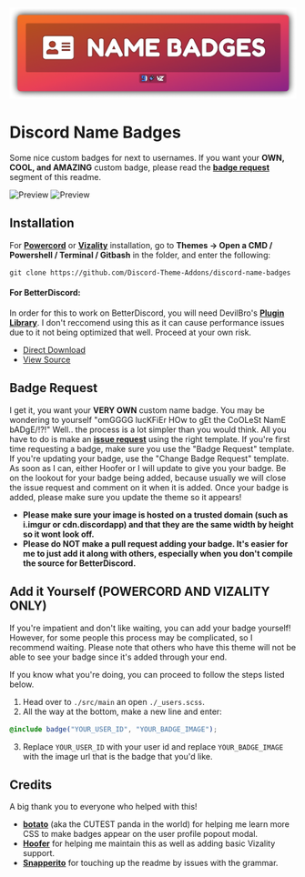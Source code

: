![Banner](./assets/banner.png)

# Discord Name Badges
Some nice custom badges for next to usernames. If you want your **OWN, COOL, and AMAZING** custom badge, please read the **[badge request](https://github.com/Discord-Theme-Addons/discord-name-badges#badge-request)** segment of this readme.

![Preview](./screenshots/UsermodalPreview.png)
![Preview](./screenshots/MessagePreview.png)

## Installation
For **[Powercord](http://powercord.dev/)** or **[Vizality](https://vizality.com/)** installation, go to **Themes -> Open a CMD / Powershell / Terminal / Gitbash** in the folder, and enter the following:
```
git clone https://github.com/Discord-Theme-Addons/discord-name-badges
```

#### For BetterDiscord:
In order for this to work on BetterDiscord, you will need DevilBro's **[Plugin Library](https://github.com/mwittrien/BetterDiscordAddons/tree/master/Library/)**. I don't reccomend using this as it can cause performance issues due to it not being optimized that well. Proceed at your own risk.
- [Direct Download](https://betterdiscord.net/ghdl?id=3555)
- [View Source](https://raw.githack.com/Discord-Theme-Addons/discord-name-badges/main/src/main/betterdiscord/NameBadges.theme.css)

## Badge Request
I get it, you want your **VERY OWN** custom name badge. You may be wondering to yourself "omGGGG lucKFiEr HOw to gEt the CoOLeSt NamE bADgE/!?!" Well.. the process is a lot simpler than you would think. All you have to do is make an **[issue request](https://github.com/Discord-Theme-Addons/discord-name-badges/issues/new/choose)** using the right template. If you're first time requesting a badge, make sure you use the "Badge Request" template. If you're updating your badge, use the "Change Badge Request" template. As soon as I can, either Hoofer or I will update to give you your badge. Be on the lookout for your badge being added, because usually we will close the issue request and comment on it when it is added. Once your badge is added, please make sure you update the theme so it appears!
- **Please make sure your image is hosted on a trusted domain (such as i.imgur or cdn.discordapp) and that they are the same width by height so it wont look off.**
- **Please do NOT make a pull request adding your badge. It's easier for me to just add it along with others, especially when you don't compile the source for BetterDiscord.**

## Add it Yourself (POWERCORD AND VIZALITY ONLY)
If you're impatient and don't like waiting, you can add your badge yourself! However, for some people this process may be complicated, so I recommend waiting. Please note that others who have this theme will not be able to see your badge since it's added through your end. 

If you know what you're doing, you can proceed to follow the steps listed below.
1. Head over to `./src/main` an open `./_users.scss`.
2. All the way at the bottom, make a new line and enter:
```scss
@include badge("YOUR_USER_ID", "YOUR_BADGE_IMAGE");
```
3. Replace `YOUR_USER_ID` with your user id and replace `YOUR_BADGE_IMAGE` with the image url that is the badge that you'd like.

## Credits 
A big thank you to everyone who helped with this!
- **[botato](https://github.com/bototo2)** (aka the CUTEST panda in the world) for helping me learn more CSS to make badges appear on the user profile popout modal. 
- **[Hoofer](https://github.com/HooferDevelops)** for helping me maintain this as well as adding basic Vizality support.
- **[Snapperito](https://github.com/Snapperito)** for touching up the readme by issues with the grammar.
